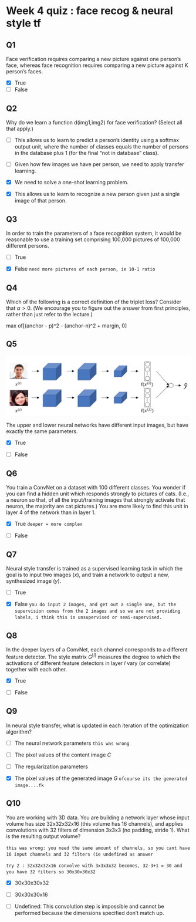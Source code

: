 # Week 4 quiz : face recog & neural style tf

## Q1

Face verification requires comparing a new picture against one person’s face, whereas face recognition requires comparing a new picture against K person’s faces.

* [x] True
* [ ] False

## Q2

Why do we learn a function d(img1,img2) for face verification? (Select all that apply.)

* [ ] This allows us to learn to predict a person’s identity using a softmax output unit, where the number of classes equals the number of persons in the database plus 1 (for the final “not in database” class).

* [ ] Given how few images we have per person, we need to apply transfer learning.

* [x] We need to solve a one-shot learning problem.

* [x] This allows us to learn to recognize a new person given just a single image of that person.

## Q3

In order to train the parameters of a face recognition system, it would be reasonable to use a training set comprising 100,000 pictures of 100,000 different persons.

* [ ] True

* [x] False `need more pictures of each person, ie 10-1 ratio`

## Q4

Which of the following is a correct definition of the triplet loss? Consider that $\alpha \gt 0$. (We encourage you to figure out the answer from first principles, rather than just refer to the lecture.)

max of[(anchor - p)^2 - (anchor-n)^2 + margin, 0]

## Q5

![quiz q5](quiz_q5.png)

The upper and lower neural networks have different input images, but have exactly the same parameters.

* [x] True

* [ ] False

## Q6

You train a ConvNet on a dataset with 100 different classes. You wonder if you can find a hidden unit which responds strongly to pictures of cats. (I.e., a neuron so that, of all the input/training images that strongly activate that neuron, the majority are cat pictures.) You are more likely to find this unit in layer 4 of the network than in layer 1.

* [x] True `deeper = more complex`

* [ ] False

## Q7

Neural style transfer is trained as a supervised learning task in which the goal is to input two images ($x$), and train a network to output a new, synthesized image ($y$).

* [ ] True

* [x] False `you do input 2 images, and get out a single one, but the supervision comes from the 2 images and so we are not providing labels, i think this is unsupervised or semi-supervised.`

## Q8

In the deeper layers of a ConvNet, each channel corresponds to a different feature detector. The style matrix $G^{[l]}$ measures the degree to which the activations of different feature detectors in layer $l$ vary (or correlate) together with each other.

* [x] True

* [ ] False

## Q9

In neural style transfer, what is updated in each iteration of the optimization algorithm?

* [ ] The neural network parameters `this was wrong`

* [ ] The pixel values of the content image $C$

* [ ] The regularization parameters

* [x] The pixel values of the generated image $G$ `ofcourse its the generated image....fk`

## Q10

You are working with 3D data. You are building a network layer whose input volume has size 32x32x32x16 (this volume has 16 channels), and applies convolutions with 32 filters of dimension 3x3x3 (no padding, stride 1). What is the resulting output volume?

`this was wrong: you need the same amount of channels, so you cant have 16 input channels and 32 filters (ie undefined as answer`

`try 2 : 32x32x32x16 convolve with 3x3x3x32 becomes, 32-3+1 = 30 and you have 32 filters so 30x30x30x32`

* [x] 30x30x30x32

* [ ] 30x30x30x16

* [ ] Undefined: This convolution step is impossible and cannot be performed because the dimensions specified don’t match up.
